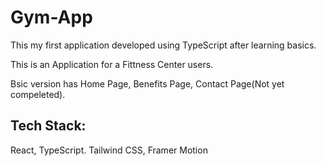 # Gym-App

This my first application developed using TypeScript after learning basics. 

This is an Application for a Fittness Center users. 

Bsic version has Home Page, Benefits Page, Contact Page(Not yet compeleted). 

## Tech Stack:

React, TypeScript. Tailwind CSS, Framer Motion
